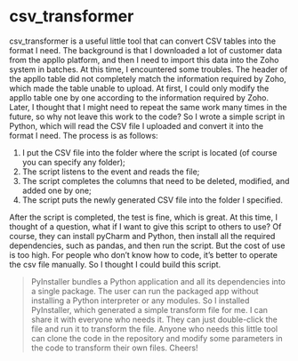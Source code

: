 # csv_transformer

csv_transformer is a useful little tool that can convert CSV tables into the format I need.
The background is that I downloaded a lot of customer data from the appllo platform, and then I need to import this data into the Zoho system in batches.
At this time, I encountered some troubles. The header of the appllo table did not completely match the information required by Zoho, which made the table unable to upload.
At first, I could only modify the appllo table one by one according to the information required by Zoho. Later, I thought that I might need to repeat the same work many times in the future, so why not leave this work to the code?
So I wrote a simple script in Python, which will read the CSV file I uploaded and convert it into the format I need.
The process is as follows:

1. I put the CSV file into the folder where the script is located (of course you can specify any folder);
2. The script listens to the event and reads the file;
3. The script completes the columns that need to be deleted, modified, and added one by one;
4. The script puts the newly generated CSV file into the folder I specified.

After the script is completed, the test is fine, which is great.
At this time, I thought of a question, what if I want to give this script to others to use? Of course, they can install pyCharm and Python, then install all the required dependencies, such as pandas, and then run the script.
But the cost of use is too high. For people who don’t know how to code, it’s better to operate the csv file manually.
So I thought I could build this script.

> PyInstaller bundles a Python application and all its dependencies into a single package. The user can run the packaged app without installing a Python interpreter or any modules.
So I installed PyInstaller, which generated a simple transform file for me. I can share it with everyone who needs it. They can just double-click the file and run it to transform the file.
Anyone who needs this little tool can clone the code in the repository and modify some parameters in the code to transform their own files.
Cheers!
